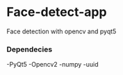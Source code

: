 # Face-detect-app
Face detection with opencv and pyqt5

### Dependecies
-PyQt5
-Opencv2
-numpy
-uuid



